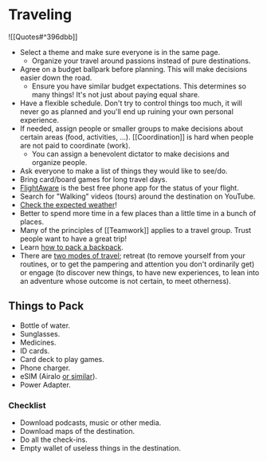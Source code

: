 # Traveling

![[Quotes#^396dbb]]

- Select a theme and make sure everyone is in the same page.
  - Organize your travel around passions instead of pure destinations.
- Agree on a budget ballpark before planning. This will make decisions easier down the road.
  - Ensure you have similar budget expectations. This determines so many things! It's not just about paying equal share.
- Have a flexible schedule. Don't try to control things too much, it will never go as planned and you'll end up ruining your own personal experience.
- If needed, assign people or smaller groups to make decisions about certain areas (food, activities, ...). [[Coordination]] is hard when people are not paid to coordinate (work).
  - You can assign a benevolent dictator to make decisions and organize people.
- Ask everyone to make a list of things they would like to see/do.
- Bring card/board games for long travel days.
- [FlightAware](https://www.flightaware.com/) is the best free phone app for the status of your flight.
- Search for "Walking" videos (tours) around the destination on YouTube.
- [Check the expected weather](https://weatherspark.com/)!
- Better to spend more time in a few places than a little time in a bunch of places.
- Many of the principles of [[Teamwork]] applies to a travel group. Trust people want to have a great trip!
- Learn [how to pack a backpack](https://australianhiker.com.au/advice/how-to-pack-a-backpack-a-beginners-guide/).
- There are [two modes of travel](https://kk.org/thetechnium/50-years-of-travel-tips/); retreat (to remove yourself from your routines, or to get the pampering and attention you don't ordinarily get) or engage (to discover new things, to have new experiences, to lean into an adventure whose outcome is not certain, to meet otherness).

## Things to Pack

- Bottle of water.
- Sunglasses.
- Medicines.
- ID cards.
- Card deck to play games.
- Phone charger.
- eSIM (Airalo [or similar](https://esimdb.com/)).
- Power Adapter.

### Checklist

- Download podcasts, music or other media.
- Download maps of the destination.
- Do all the check-ins.
- Empty wallet of useless things in the destination.
